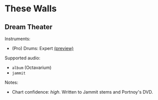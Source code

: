 # These Walls

## Dream Theater

Instruments:

  * (Pro) Drums: Expert
    [(preview)](http://pages.cs.wisc.edu/~tolly/customs/?artist=dream-theater&title=these-walls)

Supported audio:

  * `album` (Octavarium)
  * `jammit`

Notes:

  * Chart confidence: *high*. Written to Jammit stems and Portnoy's DVD.
